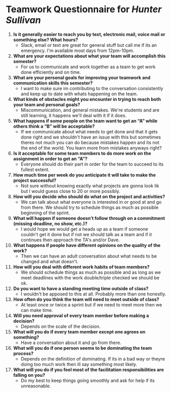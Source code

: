 # Teamwork Questionnaire for _Hunter Sullivan_

1. __Is it generally easier to reach you by text, electronic mail, voice mail or something else?  What hours?__ 
   * Slack, email or text are great for general stuff but call me if its an emergency. I'm available most days from 12pm-10pm.
1. __What are your expectations about what your team will accomplish this semester?__ 
   * For us to communicate and work together as a team to get work done efficiently and on time.
1. __What are your personal goals for improving your teamwork and communication skills this semester?__ 
   * I want to make sure im contributing to the conversation consistently and keep up to date with whats happening on the team.
1. __What kinds of obstacles might you encounter in trying to reach both your team and personal goals?__ 
   * Miscommunication, and general mistakes. We're students and are still learning, it happens we'll deal with it if it does.
1. __What happens if some people on the team want to get an “A” while others think a “B” will be acceptable?__ 
   * If we communicate about what needs to get done and that it gets done right and we shouldn't have an issue with this but
   sometimes theres not much you can do because mistakes happen and its not the end of the world. You learn more from mistakes anyways right?
1. __Is it acceptable for some team members to do more work on the assignment in order to get an “A”?__ 
   * Everyone should do their part in order for the team to succeed to its fullest extent.
1. __How much time per week do you anticipate it will take to make the project successful?__ 
   * Not sure without knowing exactly what projects are gonna look lik but I would guess close to 20 or more possibly.
1. __How will you decide who should do what on the project and activities?__ 
   * We can talk about what everyone is interested in or good at and go from there. We should try to schedule things as much as possible
   beginning of the sprint.
1. __What will happen if someone doesn’t follow through on a commitment (missing deadline, no show, etc.)?__ 
   * I would hope we would get a heads up as a team if someone couldn't get it done but if not we should talk as a team
   and if it continues then approach the TA's and/or Dave.
1. __What happens if people have different opinions on the quality of the work?__ 
   * Then we can have an adult conversation about what needs to be changed and what doesn't.
1. __How will you deal with different work habits of team members?__ 
   * We should schedule things as much as possible and as long as we meet deadlines with the work 
   double/triple checked we should be ok.
1. __Do you want to have a standing meeting time outside of class?__ 
   * I wouldn't be apposed to this at all. Probably more than one honestly.
1. __How often do you think the team will need to meet outside of class?__ 
   * At least once or twice a sprint but if we need to meet more then we can make time.
1. __Will you need approval of every team member before making a decision?__ 
   * Depends on the scale of the decision.
1. __What will you do if every team member except one agrees on something?__ 
   * Have a conversation about it and go from there.
1. __What will you do if one person seems to be dominating the team process?__ 
   * Depends on the definition of dominating. If its in a bad way or theyre doing too much work then ill say something most likely.
1. __What will you do if you feel most of the facilitation responsibilities are falling on you?__ 
   * Do my best to keep things going smoothly and ask for help if its unreasonable.
